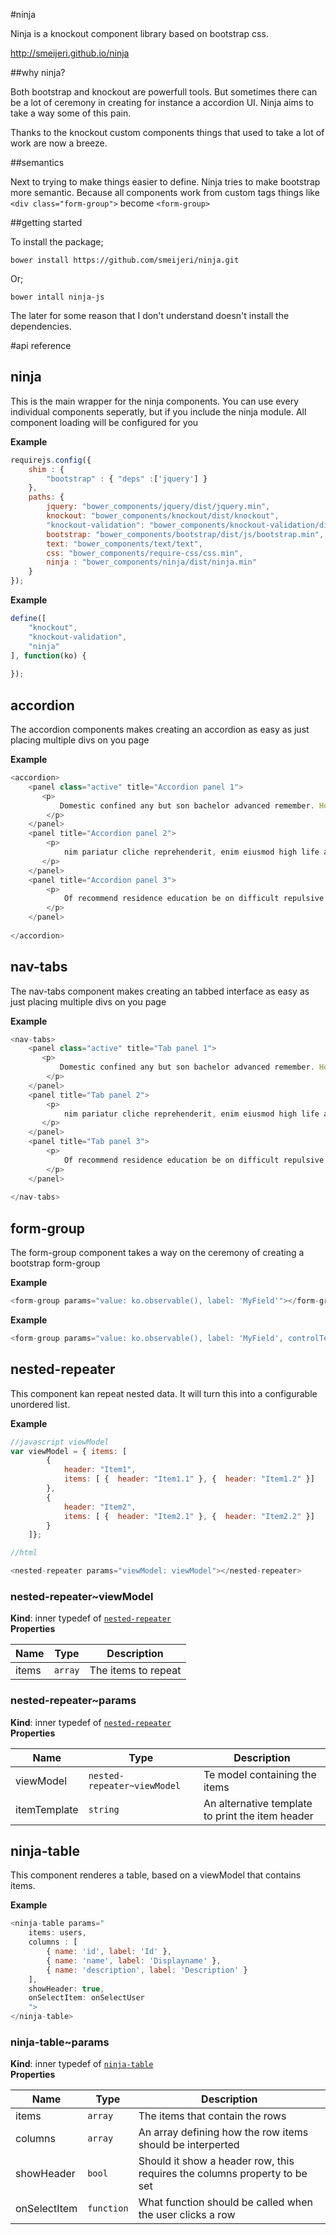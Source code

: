 #ninja

Ninja is a knockout component library based on bootstrap css.

http://smeijeri.github.io/ninja

##why ninja?

Both bootstrap and knockout are powerfull tools. But sometimes there can be a lot of ceremony in creating for instance a accordion UI.
Ninja aims to take a way some of this pain. 

Thanks to the knockout custom components things that used to take a lot of work are now a breeze.

##semantics

Next to trying to make things easier to define. Ninja tries to make bootstrap more semantic.
Because all components work from custom tags things like ```<div class="form-group">``` become ```<form-group>```

##getting started

To install the package;

``` bower install https://github.com/smeijeri/ninja.git ```

Or; 

``` bower intall ninja-js ```

The later for some reason that I don't understand doesn't install the dependencies.

#api reference

## ninja
This is the main wrapper for the ninja components.You can use every individual components seperatly,but if you include the ninja module. All component loading will be configured for you

**Example**  
```js
requirejs.config({
    shim : {
        "bootstrap" : { "deps" :['jquery'] }
    },    
    paths: {
        jquery: "bower_components/jquery/dist/jquery.min",
        knockout: "bower_components/knockout/dist/knockout",
        "knockout-validation": "bower_components/knockout-validation/dist/knockout.validation.min",
        bootstrap: "bower_components/bootstrap/dist/js/bootstrap.min",
        text: "bower_components/text/text",
        css: "bower_components/require-css/css.min",
        ninja : "bower_components/ninja/dist/ninja.min"
    }
});
```
**Example**  
```js
define([
    "knockout",
    "knockout-validation",
    "ninja"
], function(ko) {
	
});
```
## accordion
The accordion components makes creating an accordion as easy as just placing multiple divs on you page

**Example**  
```js
<accordion>
    <panel class="active" title="Accordion panel 1">
       <p>
           Domestic confined any but son bachelor advanced remember. How proceed offered her offence shy forming. Returned peculiar pleasant but appetite differed she. Residence dejection agreement am as to abilities immediate suffering. Ye am depending propriety sweetness distrusts belonging collected. Smiling mention he in thought equally musical. Wisdom new and valley answer. Contented it so is discourse recommend. Man its upon him call mile. An pasture he himself believe ferrars besides cottage.
        </p>
    </panel>
    <panel title="Accordion panel 2">
        <p>
            nim pariatur cliche reprehenderit, enim eiusmod high life accusamus terry richardson ad squid. 3 wolf moon officia aute, non cupidatat skateboard dolor brunch. Food truck quinoa nesciunt laborum eiusmod. Brunch 3 wolf moon tempor, sunt aliqua put a bird on it squid single-origin coffee nulla assumenda shoreditch et. Nihil anim keffiyeh helvetica, craft beer labore wes anderson cred nesciunt sapiente ea proident. Ad vegan excepteur butcher vice lomo. Leggings occaecat craft beer farm-to-table, raw denim aesthetic synth nesciunt you probably haven't heard of them accusamus labore sustainable VHS.
       </p>
    </panel>
    <panel title="Accordion panel 3">
        <p>
            Of recommend residence education be on difficult repulsive offending. Judge views had mirth table seems great him for her. Alone all happy asked begin fully stand own get. Excuse ye seeing result of we. See scale dried songs old may not. Promotion did disposing you household any instantly. Hills we do under times at first short an. 
        </p>                
    </panel>
    
</accordion>
```
## nav-tabs
The nav-tabs component makes creating an tabbed interface as easy as just placing multiple divs on you page

**Example**  
```js
<nav-tabs>
    <panel class="active" title="Tab panel 1">
       <p>
           Domestic confined any but son bachelor advanced remember. How proceed offered her offence shy forming. Returned peculiar pleasant but appetite differed she. Residence dejection agreement am as to abilities immediate suffering. Ye am depending propriety sweetness distrusts belonging collected. Smiling mention he in thought equally musical. Wisdom new and valley answer. Contented it so is discourse recommend. Man its upon him call mile. An pasture he himself believe ferrars besides cottage.
        </p>
    </panel>
    <panel title="Tab panel 2">
        <p>
            nim pariatur cliche reprehenderit, enim eiusmod high life accusamus terry richardson ad squid. 3 wolf moon officia aute, non cupidatat skateboard dolor brunch. Food truck quinoa nesciunt laborum eiusmod. Brunch 3 wolf moon tempor, sunt aliqua put a bird on it squid single-origin coffee nulla assumenda shoreditch et. Nihil anim keffiyeh helvetica, craft beer labore wes anderson cred nesciunt sapiente ea proident. Ad vegan excepteur butcher vice lomo. Leggings occaecat craft beer farm-to-table, raw denim aesthetic synth nesciunt you probably haven't heard of them accusamus labore sustainable VHS.
       </p>
    </panel>
    <panel title="Tab panel 3">
        <p>
            Of recommend residence education be on difficult repulsive offending. Judge views had mirth table seems great him for her. Alone all happy asked begin fully stand own get. Excuse ye seeing result of we. See scale dried songs old may not. Promotion did disposing you household any instantly. Hills we do under times at first short an. 
        </p>                
    </panel>
    
</nav-tabs>
```
## form-group
The form-group component takes a way on the ceremony of creating a bootstrap form-group

**Example**  
```js
<form-group params="value: ko.observable(), label: 'MyField'"></form-group>
```
**Example**  
```js
<form-group params="value: ko.observable(), label: 'MyField', controlTemlate: 'id-to-my-control-template'"></form-group>
```
## nested-repeater
This component kan repeat nested data.It will turn this into a configurable unordered list.

**Example**  
```js
//javascript viewModel
var viewModel = { items: [
		{
			header: "Item1",
			items: [ {	header: "Item1.1" }, {	header: "Item1.2" }]
		},
		{
			header: "Item2",
			items: [ {	header: "Item2.1" }, {	header: "Item2.2" }]
		}
	]};

//html

<nested-repeater params="viewModel: viewModel"></nested-repeater>
```
<a name="module_nested-repeater..viewModel"></a>
### nested-repeater~viewModel
**Kind**: inner typedef of <code>[nested-repeater](#module_nested-repeater)</code>  
**Properties**

| Name | Type | Description |
| --- | --- | --- |
| items | <code>array</code> | The items to repeat |

<a name="module_nested-repeater..params"></a>
### nested-repeater~params
**Kind**: inner typedef of <code>[nested-repeater](#module_nested-repeater)</code>  
**Properties**

| Name | Type | Description |
| --- | --- | --- |
| viewModel | <code>nested-repeater~viewModel</code> | Te model containing the items |
| itemTemplate | <code>string</code> | An alternative template to print the item header |

## ninja-table
This component renderes a table, based on a viewModel that contains items.

**Example**  
```js
<ninja-table params="
	items: users, 
	columns : [ 
		{ name: 'id', label: 'Id' }, 
		{ name: 'name', label: 'Displayname' },
		{ name: 'description', label: 'Description' } 
	], 
	showHeader: true,
	onSelectItem: onSelectUser
	">
</ninja-table>
```
<a name="module_ninja-table..params"></a>
### ninja-table~params
**Kind**: inner typedef of <code>[ninja-table](#module_ninja-table)</code>  
**Properties**

| Name | Type | Description |
| --- | --- | --- |
| items | <code>array</code> | The items that contain the rows |
| columns | <code>array</code> | An array defining how the row items should be interperted |
| showHeader | <code>bool</code> | Should it show a header row, this requires the columns property to be set |
| onSelectItem | <code>function</code> | What function should be called when the user clicks a row |

